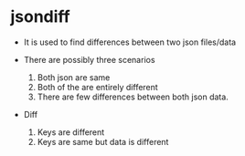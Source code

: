 # jsondiff

- It is used to find differences between two json files/data
- There are possibly three scenarios
  1. Both json are same
  2. Both of the are entirely different
  3. There are few differences between both json data.
 
- Diff
  1. Keys are different
  2. Keys are same but data is different
  
